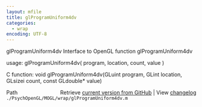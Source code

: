 ```yaml
---
layout: mfile
title: glProgramUniform4dv
categories:
  - wrap
encoding: UTF-8
---
```


glProgramUniform4dv  Interface to OpenGL function glProgramUniform4dv

usage:  glProgramUniform4dv( program, location, count, value )

C function:  void glProgramUniform4dv(GLuint program, GLint location, GLsizei count, const GLdouble\* value)


<div class="code_header" style="text-align:right;">
  <span style="float:left;">Path&nbsp;&nbsp;</span> <span class="counter">Retrieve <a href=
  "https://raw.github.com/Psychtoolbox-3/Psychtoolbox-3/beta/./PsychOpenGL/MOGL/wrap/glProgramUniform4dv.m">current version from GitHub</a> | View <a href=
  "https://github.com/Psychtoolbox-3/Psychtoolbox-3/commits/beta/./PsychOpenGL/MOGL/wrap/glProgramUniform4dv.m">changelog</a></span>
</div>
<div class="code">
  <code>./PsychOpenGL/MOGL/wrap/glProgramUniform4dv.m</code>
</div>

